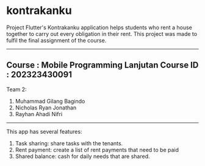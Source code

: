 # kontrakanku
Project Flutter's Kontrakanku application helps students who rent a house together to carry out every obligation in their rent. 
This project was made to fulfil the final assignment of the course.

------
Course    : Mobile Programming Lanjutan
Course ID : 202323430091
------

Team 2: 
1. Muhammad Gilang Bagindo
2. Nicholas Ryan Jonathan
3. Rayhan Ahadi Nifri

-----

This app has several features:
1. Task sharing: share tasks with the tenants. 
2. Rent payment: create a list of rent payments that need to be paid
3. Shared balance: cash for daily needs that are shared.
